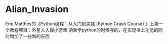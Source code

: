 # Alian_Invasion 
Eric Matthes的《Python编程：从入门到实践 (Python Crash Course) 》上第一个教程项目：外星人入侵小游戏 
萌新学python的时候写的，在实现书上功能的同时增加了一些新的东西

